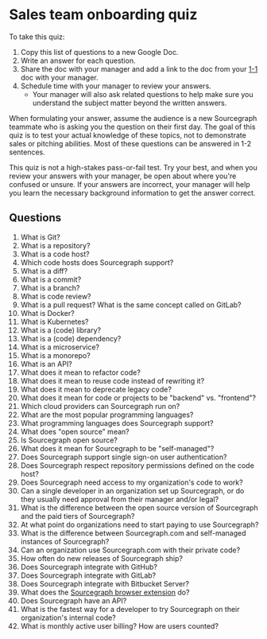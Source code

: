 # Sales team onboarding quiz

To take this quiz:

1. Copy this list of questions to a new Google Doc.
1. Write an answer for each question.
1. Share the doc with your manager and add a link to the doc from your [1-1](../../../company-info-and-process/communication/1-1.md) doc with your manager.
1. Schedule time with your manager to review your answers.
   - Your manager will also ask related questions to help make sure you understand the subject matter beyond the written answers.

When formulating your answer, assume the audience is a new Sourcegraph teammate who is asking you the question on their first day. The goal of this quiz is to test your actual knowledge of these topics, not to demonstrate sales or pitching abilities. Most of these questions can be answered in 1-2 sentences.

This quiz is not a high-stakes pass-or-fail test. Try your best, and when you review your answers with your manager, be open about where you're confused or unsure. If your answers are incorrect, your manager will help you learn the necessary background information to get the answer correct.

## Questions

1. What is Git?
1. What is a repository?
1. What is a code host?
1. Which code hosts does Sourcegraph support?
1. What is a diff?
1. What is a commit?
1. What is a branch?
1. What is code review?
1. What is a pull request? What is the same concept called on GitLab?
1. What is Docker?
1. What is Kubernetes?
1. What is a (code) library?
1. What is a (code) dependency?
1. What is a microservice?
1. What is a monorepo?
1. What is an API?
1. What does it mean to refactor code?
1. What does it mean to reuse code instead of rewriting it?
1. What does it mean to deprecate legacy code?
1. What does it mean for code or projects to be "backend" vs. "frontend"?
1. Which cloud providers can Sourcegraph run on?
1. What are the most popular programming languages?
1. What programming languages does Sourcegraph support?
1. What does "open source" mean?
1. Is Sourcegraph open source?
1. What does it mean for Sourcegraph to be "self-managed"?
1. Does Sourcegraph support single sign-on user authentication?
1. Does Sourcegraph respect repository permissions defined on the code host?
1. Does Sourcegraph need access to my organization's code to work?
1. Can a single developer in an organization set up Sourcegraph, or do they usually need approval from their manager and/or legal?
1. What is the difference between the open source version of Sourcegraph and the paid tiers of Sourcegraph?
1. At what point do organizations need to start paying to use Sourcegraph?
1. What is the difference between Sourcegraph.com and self-managed instances of Sourcegraph?
1. Can an organization use Sourcegraph.com with their private code?
1. How often do new releases of Sourcegraph ship?
1. Does Sourcegraph integrate with GitHub?
1. Does Sourcegraph integrate with GitLab?
1. Does Sourcegraph integrate with Bitbucket Server?
1. What does the [Sourcegraph browser extension](https://docs.sourcegraph.com/integration/browser_extension) do?
1. Does Sourcegraph have an API?
1. What is the fastest way for a developer to try Sourcegraph on their organization's internal code?
1. What is monthly active user billing? How are users counted?
